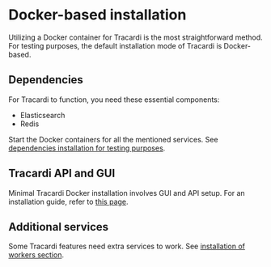 # Docker-based installation

Utilizing a Docker container for Tracardi is the most straightforward method. For testing purposes, the default
installation mode of Tracardi is Docker-based.

## Dependencies

For Tracardi to function, you need these essential components:

- Elasticsearch
- Redis

Start the Docker containers for all the mentioned services. See [dependencies installation for testing purposes](../dependencies/index.md). 

## Tracardi API and GUI

Minimal Tracardi Docker installation involves GUI and API setup. For an installation guide, refer
to [this page](tracardi_with_docker.md).

## Additional services

Some Tracardi features need extra services to work. See [installation of workers section](../workers/installation.md).







